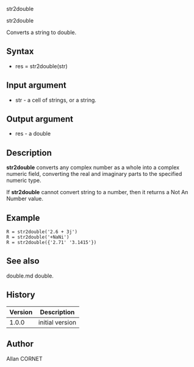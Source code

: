 



str2double


str2double

Converts a string to double.

## Syntax

- res = str2double(str)

## Input argument

 - str - a cell of strings, or a string.

## Output argument

 - res - a double

## Description


  <p><b>str2double</b> converts any complex number as a whole into a complex numeric field, converting the real and imaginary parts to the specified numeric type.</p>
  <p>If <b>str2double</b> cannot convert string to a number, then it returns a Not An Number value.</p>


## Example

```Nelson
R = str2double('2.6 + 3j')
R = str2double('+NaNi')
R = str2double({'2.71' '3.1415'})
```

## See also

double.md double.
## History

|Version|Description|
|------|------|
|1.0.0|initial version|


## Author

Allan CORNET



